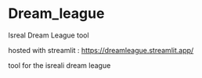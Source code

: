 # Dream_league
Isreal Dream League tool

hosted with streamlit : https://dreamleague.streamlit.app/

tool for the isreali dream league
